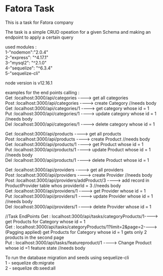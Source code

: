 # Fatora Task

This is a task for Fatora company

The task is a simple CRUD opeation for a given Schema and making an endpoint to apply a certain query


used modules :
<br>
1-"nodemon":"2.0.4"
<br>
2-"express": "^4.17.1"
<br>
3-"mysql2": "^2.1.0"
<br>
4-"sequelize": "^6.3.4"<br>
5-"sequelize-cli"

node version  is v12.16.1


examples for the end points calling :<br>
Get :localhost:3000/api/categories ----> get all categories<br>
Post :localhost:3000/api/categories ----> create Category  //needs body<br>
Get :localhost:3000/api/categories/1 ----> get category whose id = 1 <br>
Put :localhost:3000/api/categories/1 ----> update category whose id = 1 //needs body<br>
Del :localhost:3000/api/categories/1 ----> delete category whose id = 1<br>


Get :localhost:3000/api/products ----> get all products <br>
Post :localhost:3000/api/products ----> create Product  //needs body<br>
Get :localhost:3000/api/products/1 ----> get Product whose id = 1 <br>
Put :localhost:3000/api/products/1 ----> update Product whose id = 1 //needs body<br>
Del :localhost:3000/api/products/1 ----> delete Product whose id = 1<br>


Get :localhost:3000/api/providers ----> get all providers<br>
Post :localhost:3000/api/providers ----> create Provider  //needs body<br>
Post :localhost:3000/api/providers/addProduct/3 ----> add record in ProductProvider table whos providerId = 3   //needs body<br>
Get :localhost:3000/api/providers/1 ----> get Provider whose id = 1 <br>
Put :localhost:3000/api/providers/1 ----> update Provider whose id = 1 //needs body<br>
Del :localhost:3000/api/providers/1 ----> delete Provider whose id = 1<br>

//Task EndPoints
Get : localhost:3000/api/tasks/categoryProducts/1----> get Products for Category whose id = 1<br>
Get : localhost:3000/api/tasks/categoryProducts/1?limit=2&page=2---->(Pagging applied) get Products for Category whose id = 1 gets only 2 products in the second page<br>
Put : localhost:3000/api/tasks/featureproduct/1 ----> Change Product whose id =1 feature state //needs body<br>


To run the database migration and seeds using sequelize-cli<br>
1 - sequelize db:migrate<br>
2 - sequelize db:seed:all
